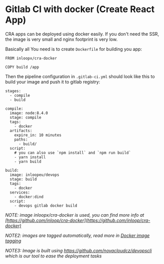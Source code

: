 # Gitlab CI with docker (Create React App)

CRA apps can be deployed using docker easily. If you don't need the SSR, the image is very small and nginx footprint is very low.

Basically all You need is to create `Dockerfile` for building you app:

```
FROM inloopx/cra-docker

COPY build /app
```

Then the pipeline configuration in `.gitlab-ci.yml` should look like this to build your image and push it to gitlab registry:

```
stages:
  - compile
  - build

compile:
  image: node:8.4.0
  stage: compile
  tags:
    - docker
  artifacts:
    expire_in: 10 minutes
    paths:
      - build/
  script:
    # you can also use `npm install` and `npm run build`
    - yarn install
    - yarn build

build:
  image: inloopeu/devops
  stage: build
  tags:
    - docker
  services:
    - docker:dind
  script:
    - devops gitlab docker build
```

_NOTE: image inloopx/cra-docker is used, you can find more info at [https://github.com/inloop/cra-docker](https://github.com/inloop/cra-docker)_

_NOTE2: images are tagged automatically, read more in [Docker image tagging](../docker-image-tagging.md)_

_NOTE3: Image is built using https://github.com/novacloudcz/devopscli which is our tool to ease the deployment tasks_
